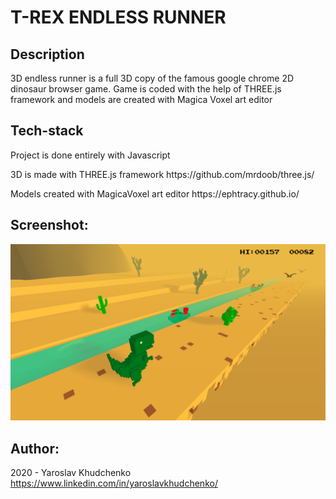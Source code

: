 # T-REX ENDLESS RUNNER

## Description

<p> 3D endless runner is a full 3D copy of the famous google chrome 2D dinosaur browser game. Game is coded with the help of THREE.js framework and models are created with Magica Voxel art editor</p>

## Tech-stack

<p> Project is done entirely with Javascript </p>
<p> 3D is made with THREE.js framework https://github.com/mrdoob/three.js/ </p>
<p> Models created with MagicaVoxel art editor https://ephtracy.github.io/ </p>


## Screenshot:

![Image of TREX GAME](./trex.png)

## Author:

2020 - Yaroslav Khudchenko https://www.linkedin.com/in/yaroslavkhudchenko/
